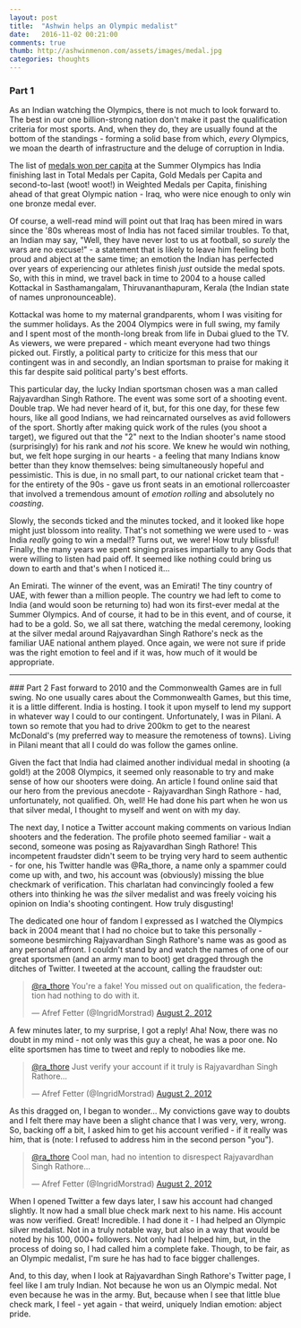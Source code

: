 ```yaml
---
layout: post
title:  "Ashwin helps an Olympic medalist"
date:   2016-11-02 00:21:00
comments: true
thumb: http://ashwinmenon.com/assets/images/medal.jpg
categories: thoughts
---
```


### Part 1
As an Indian watching the Olympics, there is not much to look forward to. The best in our one billion-strong nation don't make it past the qualification criteria for most sports. And, when they do, they are usually found at the bottom of the standings - forming a solid base from which, *every* Olympics, we moan the dearth of infrastructure and the deluge of corruption in India.

The list of [medals won per capita](http://www.medalspercapita.com/) at the Summer Olympics has India finishing last in Total Medals per Capita, Gold Medals per Capita and second-to-last (woot! woot!) in Weighted Medals per Capita, finishing ahead of that great Olympic nation - Iraq, who were nice enough to only win one bronze medal ever.

Of course, a well-read mind will point out that Iraq has been mired in wars since the '80s whereas most of India has not faced similar troubles. To that, an Indian may say, "Well, they have never lost to us at football, so *surely* the wars are no excuse!" - a statement that is likely to leave him feeling both proud and abject at the same time; an emotion the Indian has perfected over years of experiencing our athletes finish *just* outside the medal spots. So, with this in mind, we travel back in time to 2004 to a house called Kottackal in Sasthamangalam, Thiruvananthapuram, Kerala (the Indian state of names unpronounceable).

Kottackal was home to my maternal grandparents, whom I was visiting for the summer holidays. As the 2004 Olympics were in full swing, my family and I spent most of the month-long break from life in Dubai glued to the TV. As viewers, we were prepared - which meant everyone had two things picked out. Firstly, a political party to criticize for this mess that our contingent was in and secondly, an Indian sportsman to praise for making it this far despite said political party's best efforts.

This particular day, the lucky Indian sportsman chosen was a man called Rajyavardhan Singh Rathore. The event was some sort of a shooting event. Double trap. We had never heard of it, but, for this one day, for these few hours, like all good Indians, we had reincarnated ourselves as avid followers of the sport. Shortly after making quick work of the rules (you shoot a target), we figured out that the "2" next to the Indian shooter's name stood (surprisingly) for his rank and *not* his score. We knew he would win nothing, but, we felt hope surging in our hearts - a feeling that many Indians know better than they know themselves: being simultaneously hopeful and pessimistic. This is due, in no small part, to our national cricket team that - for the entirety of the 90s - gave us front seats in an emotional rollercoaster that involved a tremendous amount of *emotion rolling* and absolutely no *coasting*.

Slowly, the seconds ticked and the minutes tocked, and it looked like hope might just blossom into reality. That's not something we were used to - was India *really* going to win a medal!? Turns out, we were! How truly blissful! Finally, the many years we spent singing praises impartially to any Gods that were willing to listen had paid off. It seemed like nothing could bring us down to earth and that's when I noticed it...

An Emirati. The winner of the event, was an Emirati! The tiny country of UAE, with fewer than a million people. The country we had left to come to India (and would soon be returning to) had won its first-ever medal at the Summer Olympics. And of course, it had to be in this event, and of course, it had to be a gold. So, we all sat there, watching the medal ceremony, looking at the silver medal around Rajyavardhan Singh Rathore's neck as the familiar UAE national anthem played. Once again, we were not sure if pride was the right emotion to feel and if it was, how much of it would be appropriate.

<hr />
### Part 2
Fast forward to 2010 and the Commonwealth Games are in full swing. No one usually cares about the Commonwealth Games, but this time, it is a little different. India is hosting. I took it upon myself to lend my support in whatever way I could to our contingent. Unfortunately, I was in Pilani. A town so remote that you had to drive 200km to get to the nearest McDonald's (my preferred way to measure the remoteness of towns). Living in Pilani meant that all I could do was follow the games online.

Given the fact that India had claimed another individual medal in shooting (a gold!) at the 2008 Olympics, it seemed only reasonable to try and make sense of how our shooters were doing. An article I found online said that our hero from the previous anecdote - Rajyavardhan Singh Rathore - had, unfortunately, not qualified. Oh, well! He had done his part when he won us that silver medal, I thought to myself and went on with my day.

The next day, I notice a Twitter account making comments on various Indian shooters and the federation. The profile photo seemed familiar - wait a second, someone was posing as Rajyavardhan Singh Rathore! This incompetent fraudster didn't seem to be trying very hard to seem authentic - for one, his Twitter handle was @Ra\_thore, a name only a spammer could come up with, and two, his account was (obviously) missing the blue checkmark of verification. This charlatan had convincingly fooled a few others into thinking he was *the* silver medalist and was freely voicing his opinion on India's shooting contingent. How truly disgusting!

The dedicated one hour of fandom I expressed as I watched the Olympics back in 2004 meant that I had no choice but to take this personally - someone besmirching Rajyavardhan Singh Rathore's name was as good as any personal affront. I couldn't stand by and watch the names of one of our great sportsmen (and an army man to boot) get dragged through the ditches of Twitter. I tweeted at the account, calling the fraudster out:

<blockquote class="twitter-tweet" data-conversation="none" data-lang="en"><p lang="en" dir="ltr"><a href="https://twitter.com/Ra_THORe">@ra_thore</a> You&#39;re a fake! You missed out on qualification, the federation had nothing to do with it.</p>&mdash; Afref Fetter (@IngridMorstrad) <a href="https://twitter.com/IngridMorstrad/status/231009082469933056">August 2, 2012</a></blockquote>
<script async src="//platform.twitter.com/widgets.js" charset="utf-8"></script>

A few minutes later, to my surprise, I got a reply! Aha! Now, there was no doubt in my mind - not only was this guy a cheat, he was a poor one. No elite sportsmen has time to tweet and reply to nobodies like me.

<blockquote class="twitter-tweet" data-lang="en"><p lang="en" dir="ltr"><a href="https://twitter.com/Ra_THORe">@ra_thore</a> Just verify your account if it truly is Rajyavardhan Singh Rathore...</p>&mdash; Afref Fetter (@IngridMorstrad) <a href="https://twitter.com/IngridMorstrad/status/231013624980860928">August 2, 2012</a></blockquote>
<script async src="//platform.twitter.com/widgets.js" charset="utf-8"></script>

As this dragged on, I began to wonder... My convictions gave way to doubts and I felt there may have been a slight chance that I was very, very, wrong. So, backing off a bit, I asked him to get his account verified - if it really was him, that is (note: I refused to address him in the second person "you").

<blockquote class="twitter-tweet" data-conversation="none" data-lang="en"><p lang="en" dir="ltr"><a href="https://twitter.com/Ra_THORe">@ra_thore</a> Cool man, had no intention to disrespect Rajyavardhan Singh Rathore...</p>&mdash; Afref Fetter (@IngridMorstrad) <a href="https://twitter.com/IngridMorstrad/status/231018705834889216">August 2, 2012</a></blockquote>
<script async src="//platform.twitter.com/widgets.js" charset="utf-8"></script>

When I opened Twitter a few days later, I saw his account had changed slightly. It now had a small blue check mark next to his name. His account was now verified. Great! Incredible. I had done it - I had helped an Olympic silver medalist. Not in a truly notable way, but also in a way that would be noted by his 100, 000+ followers. Not only had I helped him, but, in the process of doing so, I had called him a complete fake. Though, to be fair, as an Olympic medalist, I'm sure he has had to face bigger challenges.

And, to this day, when I look at Rajyavardhan Singh Rathore's Twitter page, I feel like I am truly Indian. Not because he won us an Olympic medal. Not even because he was in the army. But, because when I see that little blue check mark, I feel - yet again - that weird, uniquely Indian emotion: abject pride.
